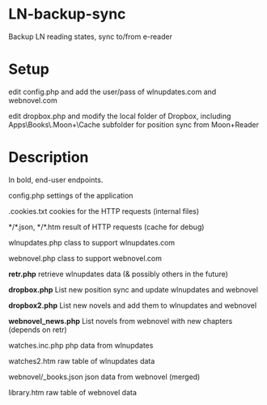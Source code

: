# LN-backup-sync
Backup LN reading states, sync to/from e-reader

Setup
=====

edit config.php and add the user/pass of wlnupdates.com and webnovel.com

edit dropbox.php and modify the local folder of Dropbox, including Apps\Books\\.Moon+\Cache subfolder for position sync from Moon+Reader

Description
===========

In bold, end-user endpoints.

config.php settings of the application

.cookies.txt cookies for the HTTP requests (internal files)

\*/\*.json, \*/\*.htm result of HTTP requests (cache for debug)

wlnupdates.php class to support wlnupdates.com

webnovel.php class to support webnovel.com

**retr.php** retrieve wlnupdates data (& possibly others in the future)

**dropbox.php** List new position sync and update wlnupdates and webnovel

**dropbox2.php** List new novels and add them to wlnupdates and webnovel

**webnovel_news.php** List novels from webnovel with new chapters (depends on retr)

watches.inc.php php data from wlnupdates

watches2.htm raw table of wlnupdates data

webnovel/\_books.json json data from webnovel (merged)

library.htm raw table of webnovel data

